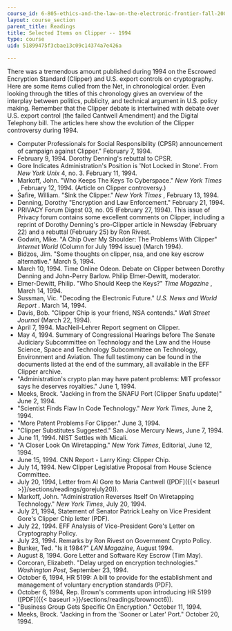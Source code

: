 ```yaml
---
course_id: 6-805-ethics-and-the-law-on-the-electronic-frontier-fall-2005
layout: course_section
parent_title: Readings
title: Selected Items on Clipper -- 1994
type: course
uid: 51899475f3cbae13c09c14374a7e426a

---
```


There was a tremendous amount published during 1994 on the Escrowed Encryption Standard (Clipper) and U.S. export controls on cryptography. Here are some items culled from the Net, in chronological order. Even looking through the titles of this chronology gives an overview of the interplay between politics, publicity, and technical argument in U.S. policy making. Remember that the Clipper debate is intertwined with debate over U.S. export control (the failed Cantwell Amendment) and the Digital Telephony bill. The articles here show the evolution of the Clipper controversy during 1994.

*   Computer Professionals for Social Responsibility (CPSR) announcement of campaign against Clipper." February 7, 1994.
*   February 9, 1994. Dorothy Denning's rebuttal to CPSR.
*   Gore Indicates Administration's Position is 'Not Locked in Stone'. From _New York Unix_ 4, no. 3. February 11, 1994.
*   Markoff, John. "Who Keeps The Keys To Cyberspace." _New York Times_ , February 12, 1994. (Article on Clipper controversy.)
*   Safire, William. "Sink the Clipper." _New York Times_ , February 13, 1994.
*   Denning, Dorothy "Encryption and Law Enforcement." February 21, 1994.
*   PRIVACY Forum Digest 03, no. 05 (February 27, 1994). This issue of Privacy forum contains some excellent comments on Clipper, including a reprint of Dorothy Denning's pro-Clipper article in Newsday (February 22) and a rebuttal (February 25) by Ron Rivest.
*   Godwin, Mike. "A Chip Over My Shoulder: The Problems With Clipper" _Internet World_ (Column for July 1994 issue) (March 1994).
*   Bidzos, Jim. "Some thoughts on clipper, nsa, and one key escrow alternative." March 5, 1994.
*   March 10, 1994. Time Online Odeon. Debate on Clipper between Dorothy Denning and John-Perry Barlow. Philip Elmer-Dewitt, moderator.
*   Elmer-Dewitt, Philip. "Who Should Keep the Keys?" _Time Magazine_ , March 14, 1994.
*   Sussman, Vic. "Decoding the Electronic Future." _U.S. News and World Report_ . March 14, 1994.
*   Davis, Bob. "Clipper Chip is your friend, NSA contends." _Wall Street Journal_ (March 22, 1994).
*   April 7, 1994. MacNeil-Lehrer Report segment on Clipper.
*   May 4, 1994. Summary of Congressional Hearings before The Senate Judiciary Subcommittee on Technology and the Law and the House Science, Space and Technology Subcommittee on Technology, Environment and Aviation. The full testimony can be found in the documents listed at the end of the summary, all available in the EFF Clipper archive.
*   "Administration's crypto plan may have patent problems: MIT professor says he deserves royalties." June 1, 1994.
*   Meeks, Brock. "Jacking in from the SNAFU Port (Clipper Snafu update)" June 2, 1994.
*   "Scientist Finds Flaw In Code Technology." _New York Times_, June 2, 1994.
*   "More Patent Problems For Clipper." June 3, 1994.
*   "Clipper Substitutes Suggested." San Jose Mercury News, June 7, 1994.
*   June 11, 1994. NIST Settles with Micali.
*   "A Closer Look On Wiretapping." _New York Times_, Editorial, June 12, 1994.
*   June 15, 1994. CNN Report - Larry King: Clipper Chip.
*   July 14, 1994. New Clipper Legislative Proposal from House Science Committee.
*   July 20, 1994, Letter from Al Gore to Maria Cantwell ([PDF]({{< baseurl >}}/sections/readings/gorejuly20)).
*   Markoff, John. "Administration Reverses Itself On Wiretapping Technology." _New York Times_, July 20, 1994.
*   July 21, 1994, Statement of Senator Patrick Leahy on Vice President Gore's Clipper Chip letter (PDF).
*   July 22, 1994. EFF Analysis of Vice-President Gore's Letter on Cryptography Policy.
*   July 23, 1994. Remarks by Ron Rivest on Government Crypto Policy.
*   Bunker, Ted. "Is it 1984?" _LAN Magazine_, August 1994.
*   August 8, 1994. Gore Letter and Software Key Escrow (Tim May).
*   Corcoran, Elizabeth. "Delay urged on encryption technologies." _Washington Post_, September 23, 1994.
*   October 6, 1994, HR 5199: A bill to provide for the establishment and management of voluntary encryption standards (PDF).
*   October 6, 1994, Rep. Brown's comments upon introducing HR 5199 ([PDF]({{< baseurl >}}/sections/readings/brownoct6)).
*   "Business Group Gets Specific On Encryption." October 11, 1994.
*   Meeks, Brock. "Jacking in from the 'Sooner or Later' Port." October 20, 1994.